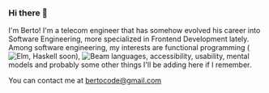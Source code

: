 ### Hi there 👋

I'm Berto!
I'm a telecom engineer that has somehow evolved his career into Software Engineering, more specialized in Frontend Development lately.
Among software engineering, my interests are functional programming (![Elm](http://elm-lang.org), Haskell soon), ![Beam languages](https://github.com/llaisdy/beam_languages), accessibility, usability, mental models and probably some other things I'll be adding here if I remember.

You can contact me at bertocode@gmail.com
